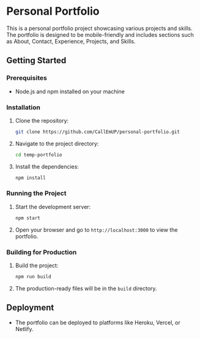 # Personal Portfolio

This is a personal portfolio project showcasing various projects and skills. The portfolio is designed to be mobile-friendly and includes sections such as About, Contact, Experience, Projects, and Skills.

## Getting Started

### Prerequisites
- Node.js and npm installed on your machine

### Installation
1. Clone the repository:
   ```bash
   git clone https://github.com/CallEmUP/personal-portfolio.git
   ```
2. Navigate to the project directory:
   ```bash
   cd temp-portfolio
   ```
3. Install the dependencies:
   ```bash
   npm install
   ```

### Running the Project
1. Start the development server:
   ```bash
   npm start
   ```
2. Open your browser and go to `http://localhost:3000` to view the portfolio.

### Building for Production
1. Build the project:
   ```bash
   npm run build
   ```
2. The production-ready files will be in the `build` directory.

## Deployment
- The portfolio can be deployed to platforms like Heroku, Vercel, or Netlify.